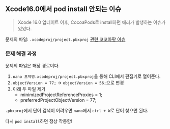 ## Xcode16.0에서 pod install 안되는 이슈
> Xcode 16.0 업데이트 이후, CocoaPods로 install하면 에러가 발생하는 이슈가 있었다.

문제의 파일: `.xcodeproj/project.pbxproj`
[관련 코코아팟 이슈](https://github.com/CocoaPods/CocoaPods/issues/12583)

### 문제 해결 과정
문제의 파일은 해당 경로이다.

1. `nano 프젝명.xcodeproj/project.pbxproj`을 통해 CLI에서 편집기로 열어준다.
2. `objectVersion = 77;` -> `objectVersion = 56;`으로 변경
3. 아래 두 파일 제거
    - minimizedProjectReferenceProxies = 1;
    - preferredProjectObjectVersion = 77;

`.pbxproj`에서 단어 검색이 어려우면 `nano`에서 `ctrl + W`로 단어 찾으면 된다.

다시 `pod install`하면 정상 작동함!